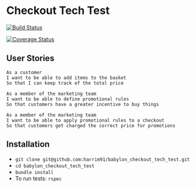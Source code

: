 # Checkout Tech Test

[![Build Status](https://travis-ci.org/harrim91/babylon_checkout_tech_test.svg?branch=master)](https://travis-ci.org/harrim91/babylon_checkout_tech_test)

[![Coverage Status](https://coveralls.io/repos/github/harrim91/babylon_checkout_tech_test/badge.svg?branch=master)](https://coveralls.io/github/harrim91/babylon_checkout_tech_test?branch=master)

## User Stories

```
As a customer  
I want to be able to add items to the basket  
So that I can keep track of the total price
```

```
As a member of the marketing team  
I want to be able to define promotional rules  
So that customers have a greater incentive to buy things
```

```
As a member of the marketing team  
I want to be able to apply promotional rules to a checkout  
So that customers get charged the correct price for promotions
```

## Installation

- `git clone git@github.com:harrim91/babylon_checkout_tech_test.git`
- `cd babylon_checkout_tech_test`
- `bundle install`
- To run tests: `rspec`
